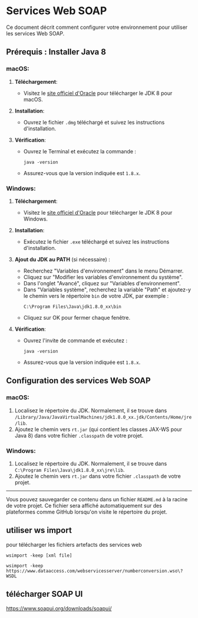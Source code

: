 # Services Web SOAP

Ce document décrit comment configurer votre environnement pour utiliser les services Web SOAP.

## Prérequis : Installer Java 8

### macOS:

1. **Téléchargement**:

   - Visitez le [site officiel d'Oracle](https://www.oracle.com/java/technologies/javase/javase-jdk8-downloads.html) pour télécharger le JDK 8 pour macOS.

2. **Installation**:

   - Ouvrez le fichier `.dmg` téléchargé et suivez les instructions d'installation.

3. **Vérification**:
   - Ouvrez le Terminal et exécutez la commande :
     ```
     java -version
     ```
   - Assurez-vous que la version indiquée est `1.8.x`.

### Windows:

1. **Téléchargement**:

   - Visitez le [site officiel d'Oracle](https://www.oracle.com/java/technologies/javase/javase-jdk8-downloads.html) pour télécharger le JDK 8 pour Windows.

2. **Installation**:

   - Exécutez le fichier `.exe` téléchargé et suivez les instructions d'installation.

3. **Ajout du JDK au PATH** (si nécessaire) :

   - Recherchez "Variables d'environnement" dans le menu Démarrer.
   - Cliquez sur "Modifier les variables d'environnement du système".
   - Dans l'onglet "Avancé", cliquez sur "Variables d'environnement".
   - Dans "Variables système", recherchez la variable "Path" et ajoutez-y le chemin vers le répertoire `bin` de votre JDK, par exemple :
     ```
     C:\Program Files\Java\jdk1.8.0_xx\bin
     ```
   - Cliquez sur OK pour fermer chaque fenêtre.

4. **Vérification**:
   - Ouvrez l'invite de commande et exécutez :
     ```
     java -version
     ```
   - Assurez-vous que la version indiquée est `1.8.x`.

## Configuration des services Web SOAP

### macOS:

1. Localisez le répertoire du JDK. Normalement, il se trouve dans `/Library/Java/JavaVirtualMachines/jdk1.8.0_xx.jdk/Contents/Home/jre/lib`.
2. Ajoutez le chemin vers `rt.jar` (qui contient les classes JAX-WS pour Java 8) dans votre fichier `.classpath` de votre projet.

### Windows:

1. Localisez le répertoire du JDK. Normalement, il se trouve dans `C:\Program Files\Java\jdk1.8.0_xx\jre\lib`.
2. Ajoutez le chemin vers `rt.jar` dans votre fichier `.classpath` de votre projet.

---

Vous pouvez sauvegarder ce contenu dans un fichier `README.md` à la racine de votre projet. Ce fichier sera affiché automatiquement sur des plateformes comme GitHub lorsqu'on visite le répertoire du projet.

## utiliser ws import

pour télécharger les fichiers artefacts des services web

`wsimport -keep [xml file]`

`wsimport -keep https://www.dataaccess.com/webservicesserver/numberconversion.wso\?WSDL`

## télécharger SOAP UI

https://www.soapui.org/downloads/soapui/
